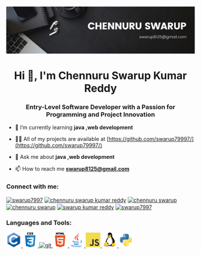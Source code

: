 ![Banner](https://github.com/swarup79997/swarup79997/blob/main/CHENNURU%20SWARUP%20(1).png)

<h1 align="center">Hi 👋, I'm Chennuru Swarup Kumar Reddy</h1>
<h3 align="center">Entry-Level Software Developer with a Passion for Programming and Project Innovation</h3>

- 🌱 I’m currently learning **java ,web development**

- 👨‍💻 All of my projects are available at [https://github.com/swarup79997/](https://github.com/swarup79997/)

- 💬 Ask me about **java ,web development**

- 📫 How to reach me **swarup8125@gmail.com**

<h3 align="left">Connect with me:</h3>
<p align="left">
<a href="https://twitter.com/swarup7997" target="blank"><img align="center" src="https://raw.githubusercontent.com/rahuldkjain/github-profile-readme-generator/master/src/images/icons/Social/twitter.svg" alt="swarup7997" height="30" width="40" /></a>
<a href="https://linkedin.com/in/chennuru swarup kumar reddy" target="blank"><img align="center" src="https://raw.githubusercontent.com/rahuldkjain/github-profile-readme-generator/master/src/images/icons/Social/linked-in-alt.svg" alt="chennuru swarup kumar reddy" height="30" width="40" /></a>
<a href="https://fb.com/chennuru swarup" target="blank"><img align="center" src="https://raw.githubusercontent.com/rahuldkjain/github-profile-readme-generator/master/src/images/icons/Social/facebook.svg" alt="chennuru swarup" height="30" width="40" /></a>
<a href="https://instagram.com/chennuru swarup" target="blank"><img align="center" src="https://raw.githubusercontent.com/rahuldkjain/github-profile-readme-generator/master/src/images/icons/Social/instagram.svg" alt="chennuru swarup" height="30" width="40" /></a>
<a href="https://www.youtube.com/c/swarup kumar reddy" target="blank"><img align="center" src="https://raw.githubusercontent.com/rahuldkjain/github-profile-readme-generator/master/src/images/icons/Social/youtube.svg" alt="swarup kumar reddy" height="30" width="40" /></a>
<a href="https://www.leetcode.com/swarup7997" target="blank"><img align="center" src="https://raw.githubusercontent.com/rahuldkjain/github-profile-readme-generator/master/src/images/icons/Social/leet-code.svg" alt="swarup7997" height="30" width="40" /></a>
</p>

<h3 align="left">Languages and Tools:</h3>
<p align="left"> <a href="https://www.cprogramming.com/" target="_blank" rel="noreferrer"> <img src="https://raw.githubusercontent.com/devicons/devicon/master/icons/c/c-original.svg" alt="c" width="40" height="40"/> </a> <a href="https://www.w3schools.com/css/" target="_blank" rel="noreferrer"> <img src="https://raw.githubusercontent.com/devicons/devicon/master/icons/css3/css3-original-wordmark.svg" alt="css3" width="40" height="40"/> </a> <a href="https://git-scm.com/" target="_blank" rel="noreferrer"> <img src="https://www.vectorlogo.zone/logos/git-scm/git-scm-icon.svg" alt="git" width="40" height="40"/> </a> <a href="https://www.w3.org/html/" target="_blank" rel="noreferrer"> <img src="https://raw.githubusercontent.com/devicons/devicon/master/icons/html5/html5-original-wordmark.svg" alt="html5" width="40" height="40"/> </a> <a href="https://www.java.com" target="_blank" rel="noreferrer"> <img src="https://raw.githubusercontent.com/devicons/devicon/master/icons/java/java-original.svg" alt="java" width="40" height="40"/> </a> <a href="https://developer.mozilla.org/en-US/docs/Web/JavaScript" target="_blank" rel="noreferrer"> <img src="https://raw.githubusercontent.com/devicons/devicon/master/icons/javascript/javascript-original.svg" alt="javascript" width="40" height="40"/> </a> <a href="https://www.linux.org/" target="_blank" rel="noreferrer"> <img src="https://raw.githubusercontent.com/devicons/devicon/master/icons/linux/linux-original.svg" alt="linux" width="40" height="40"/> </a> <a href="https://www.python.org" target="_blank" rel="noreferrer"> <img src="https://raw.githubusercontent.com/devicons/devicon/master/icons/python/python-original.svg" alt="python" width="40" height="40"/> </a> </p>
